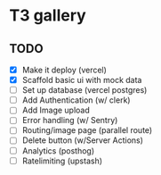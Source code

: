 # T3 gallery
## TODO
- [x] Make it deploy (vercel)
- [x] Scaffold basic ui with mock data
- [ ] Set up database (vercel postgres)
- [ ] Add Authentication (w/ clerk)
- [ ] Add Image upload
- [ ] Error handling (w/ Sentry)
- [ ] Routing/image page (parallel route)
- [ ] Delete button (w/Server Actions)
- [ ] Analytics (posthog)
- [ ] Ratelimiting (upstash)
